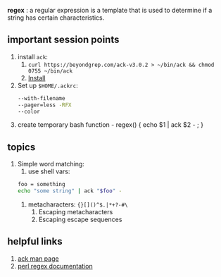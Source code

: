 **regex** : a regular expression is a template that is used to determine if a string has certain characteristics.

## important session points
1. install `ack`:
	1. `curl https://beyondgrep.com/ack-v3.0.2 > ~/bin/ack && chmod 0755 ~/bin/ack`
	2. [Install](https://beyondgrep.com/install/)
1. Set up `$HOME/.ackrc`:
	```bash
	--with-filename
	--pager=less -RFX
	--color
	```
1. create temporary bash function - regex() { echo $1 | ack $2 - ; }

## topics
1. Simple word matching:
	1. use shell vars:
	```bash
	foo = something
	echo "some string" | ack "$foo" -
	```
	1. metacharacters: `{}[]()^$.|*+?-#\`
		1. Escaping metacharacters
		1. Escaping escape sequences


## helpful links
1. [ack man page](https://beyondgrep.com/documentation/ack-v3.0.2-man.html)
2. [perl regex documentation](https://perldoc.perl.org/perlretut.html)

